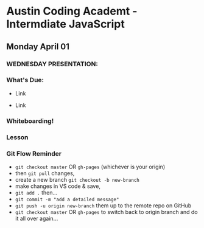 # Austin Coding Academt - Intermdiate JavaScript 

## Monday April 01

### WEDNESDAY PRESENTATION: 

### What's Due:

* Link

* Link

### Whiteboarding!

### Lesson

### Git Flow Reminder
* `git checkout master` OR `gh-pages` (whichever is your origin)
* then `git pull` changes,
* create a new branch `git checkout -b new-branch`
* make changes in VS code & save,
* `git add .` then...
* `git commit -m "add a detailed message"`
* `git push -u origin new-branch` them up to the remote repo on GitHub
* `git checkout master` OR `gh-pages` to switch back to origin branch
and do it all over again...